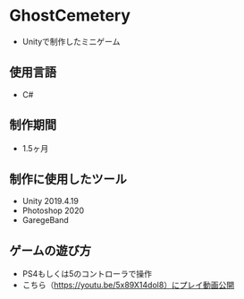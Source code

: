 # GhostCemetery

- Unityで制作したミニゲーム

## 使用言語

  - C#
  
## 制作期間

  - 1.5ヶ月
  
## 制作に使用したツール

  - Unity 2019.4.19
  - Photoshop 2020
  - GaregeBand

## ゲームの遊び方
  - PS4もしくは5のコントローラで操作
  - こちら（https://youtu.be/5x89X14dol8）にプレイ動画公開
